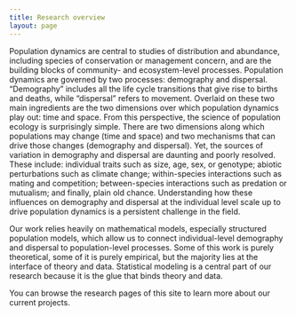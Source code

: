 ```yaml
---
title: Research overview
layout: page
---
```

Population dynamics are central to studies of distribution and abundance, including species of conservation or management concern, and are the building blocks of community- and ecosystem-level processes. Population dynamics are governed by two processes: demography and dispersal. “Demography” includes all the life cycle transitions that give rise to births and deaths, while “dispersal” refers to movement. Overlaid on these two main ingredients are the two dimensions over which population dynamics play out: time and space. From this perspective, the science of population ecology is surprisingly simple. There are two dimensions along which populations may change (time and space) and two mechanisms that can drive those changes (demography and dispersal). Yet, the sources of variation in demography and dispersal are daunting and poorly resolved. These include: individual traits such as size, age, sex, or genotype; abiotic perturbations such as climate change; within-species interactions such as mating and competition; between-species interactions such as predation or mutualism; and finally, plain old chance. Understanding how these influences on demography and dispersal at the individual level scale up to drive population dynamics is a persistent challenge in the field. 

Our work relies heavily on mathematical models, especially structured population models, which allow us to connect individual-level demography and dispersal to population-level processes. Some of this work is purely theoretical, some of it is purely empirical, but the majority lies at the interface of theory and data. Statistical modeling is a central part of our research because it is the glue that binds theory and data. 

You can browse the research pages of this site to learn more about our current projects.
